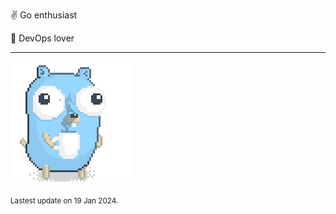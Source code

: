 :v: Go enthusiast

:muscle: DevOps lover

---

![Image alt text](/images/gopher_with_coffee.gif)


<sub>Lastest update on 19 Jan 2024.</sub>
